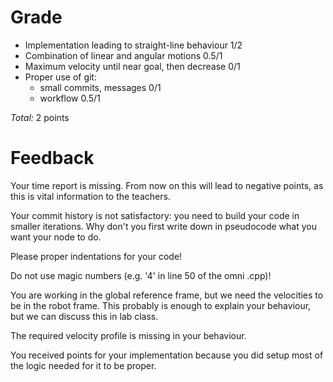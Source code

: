 Grade
=====

* Implementation leading to straight-line behaviour		1/2
* Combination of linear and angular motions			    0.5/1
* Maximum velocity until near goal, then decrease		0/1
* Proper use of git:						
	- small commits, messages							0/1
	- workflow						    				0.5/1

_Total:_ 2 points

Feedback
========

Your time report is missing. From now on this will lead to negative points, as this is vital information to the teachers.

Your commit history is not satisfactory: you need to build your code in smaller iterations. Why don't you first write down in pseudocode what you want your node to do. 

Please proper indentations for your code!

Do not use magic numbers (e.g. '4' in line 50 of the omni .cpp)!

You are working in the global reference frame, but we need the velocities to be in the robot frame. This probably is enough to explain your behaviour, but we can discuss this in lab class.

The required velocity profile is missing in your behaviour.

You received points for your implementation because you did setup most of the logic needed for it to be proper. 